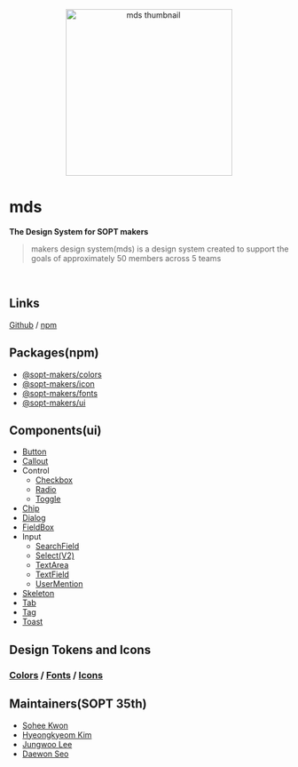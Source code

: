 <div align='center'>
  <image src='https://github.com/user-attachments/assets/ab037184-42c3-4fa7-ad04-8fa45a5ac4d4' alt='mds thumbnail' width=300 align='center' />
</div>


# mds
**The Design System for SOPT makers**
> makers design system(mds) is a design system created to support the goals of approximately 50 members across 5 teams

<br />

## Links

[Github](https://github.com/sopt-makers/makers-design-system) / [npm](https://www.npmjs.com/search?q=%40sopt-makers)

## Packages(npm)

- [@sopt-makers/colors](https://www.npmjs.com/package/@sopt-makers/colors)
- [@sopt-makers/icon](https://www.npmjs.com/package/@sopt-makers/icons)
- [@sopt-makers/fonts](https://www.npmjs.com/package/@sopt-makers/fonts)
- [@sopt-makers/ui](https://www.npmjs.com/package/@sopt-makers/ui)

## Components(ui)

- [Button](https://main--6571c88390d085ed7efcce84.chromatic.com/?path=/docs/components-button--docs)
- [Callout](https://main--6571c88390d085ed7efcce84.chromatic.com/?path=/docs/components-button--docs)
- Control
  - [Checkbox](https://main--6571c88390d085ed7efcce84.chromatic.com/?path=/docs/components-control-checkbox--docs)
  - [Radio](https://main--6571c88390d085ed7efcce84.chromatic.com/?path=/docs/components-control-radio--docs)
  - [Toggle](https://main--6571c88390d085ed7efcce84.chromatic.com/?path=/docs/components-control-toggle--docs)
- [Chip](https://main--6571c88390d085ed7efcce84.chromatic.com/?path=/docs/components-chip--docs)
- [Dialog](https://main--6571c88390d085ed7efcce84.chromatic.com/?path=/docs/components-dialog--docs)
- [FieldBox](https://main--6571c88390d085ed7efcce84.chromatic.com/?path=/docs/components-fieldbox--docs)
- Input
  - [SearchField](https://main--6571c88390d085ed7efcce84.chromatic.com/?path=/docs/components-input-searchfield--docs)
  - [Select(V2)](https://main--6571c88390d085ed7efcce84.chromatic.com/?path=/docs/components-input-selectv2-withtriggercontent--docs)
  - [TextArea](https://main--6571c88390d085ed7efcce84.chromatic.com/?path=/docs/components-input-textarea--docs)
  - [TextField](https://main--6571c88390d085ed7efcce84.chromatic.com/?path=/docs/components-input-textfield--docs)
  - [UserMention](https://main--6571c88390d085ed7efcce84.chromatic.com/?path=/docs/components-input-usermention--docs)
- [Skeleton](https://main--6571c88390d085ed7efcce84.chromatic.com/?path=/docs/components-skeleton--docs)
- [Tab](https://main--6571c88390d085ed7efcce84.chromatic.com/?path=/docs/components-tab--docs)
- [Tag](https://main--6571c88390d085ed7efcce84.chromatic.com/?path=/docs/components-tag--docs)
- [Toast](https://main--6571c88390d085ed7efcce84.chromatic.com/?path=/docs/components-toast--docs)

## Design Tokens and Icons

### [Colors](https://main--6571c88390d085ed7efcce84.chromatic.com/?path=/story/colors-colors--default) / [Fonts](https://main--6571c88390d085ed7efcce84.chromatic.com/?path=/story/fonts-fonts--default) / [Icons](https://main--6571c88390d085ed7efcce84.chromatic.com/?path=/story/icons-icons--default)

## Maintainers(SOPT 35th)
   - [Sohee Kwon](https://github.com/sohee-K)
   - [Hyeongkyeom Kim](https://github.com/Brokyeom)
   - [Jungwoo Lee](https://github.com/jungwoo3490)
   - [Daewon Seo](https://github.com/suwonthugger)
